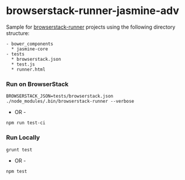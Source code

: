 # browserstack-runner-jasmine-adv

Sample for [browserstack-runner](https://github.com/browserstack/browserstack-runner) projects using the following directory structure:
````
- bower_components
  * jasmine-core
- tests
  * browserstack.json
  * test.js
  * runner.html
````

### Run on BrowserStack
`BROWSERSTACK_JSON=tests/browserstack.json ./node_modules/.bin/browserstack-runner --verbose`

- OR -

`npm run test-ci`


### Run Locally
`grunt test`

- OR -

`npm test`

